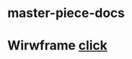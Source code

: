 # master-piece-docs

<h1>Wirwframe <a href="https://miro.com/welcomeonboard/cEZjTmxtdElOalFqc2pLNnZiTXVyaVgycVhzZFRtbW1vQWVtZm1kdnNoVWxNMUVic0dPTHNxSVJ2VTBxWDJZWXwzMDc0NDU3MzYzNDk5MTgxODIw?invite_link_id=473428422516" target="_blank">click</a></h1>

